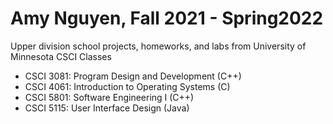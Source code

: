 # Amy Nguyen, Fall 2021 - Spring2022
Upper division school projects, homeworks, and labs from University of Minnesota CSCI Classes

- CSCI 3081: Program Design and Development (C++)
- CSCI 4061: Introduction to Operating Systems (C)
- CSCI 5801: Software Engineering I (C++)
- CSCI 5115: User Interface Design (Java)

